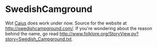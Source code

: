 # SwedishCamground

Wot [Caius](http://caius.name/) does work under now. Source for the website at <http://swedishcampground.com/>. If you're wondering about the reason behind the name, go read <http://www.folklore.org/StoryView.py?story=Swedish_Campground.txt>.
